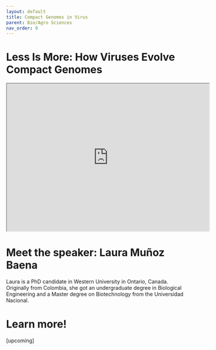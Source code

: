 ```yaml
---
layout: default
title: Compact Genomes in Virus
parent: Bio/Agro Sciences
nav_order: 9
---
```


# Less Is More: How Viruses Evolve Compact Genomes

<iframe width="550" height="400"
    src="https://youtube.com/embed/ZXqX1t36OJY">
</iframe>

# Meet the speaker: Laura Muñoz Baena

Laura is a PhD candidate in Western University in Ontario, Canada. Originally from Colombia, she got an undergraduate degree in Biological Engineering and a Master degree on Biotechnology from the Universidad Nacional.

# Learn more!

[upcoming]